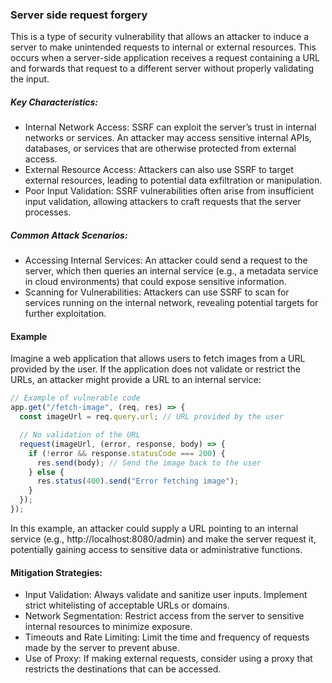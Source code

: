 ### Server side request forgery

This is a type of security vulnerability that allows an attacker to induce a server to make unintended requests to internal or external resources. This occurs when a server-side application receives a request containing a URL and forwards that request to a different server without properly validating the input.

##### Key Characteristics:

- Internal Network Access: SSRF can exploit the server’s trust in internal networks or services. An attacker may access sensitive internal APIs, databases, or services that are otherwise protected from external access.
- External Resource Access: Attackers can also use SSRF to target external resources, leading to potential data exfiltration or manipulation.
- Poor Input Validation: SSRF vulnerabilities often arise from insufficient input validation, allowing attackers to craft requests that the server processes.

##### Common Attack Scenarios:

- Accessing Internal Services: An attacker could send a request to the server, which then queries an internal service (e.g., a metadata service in cloud environments) that could expose sensitive information.
- Scanning for Vulnerabilities: Attackers can use SSRF to scan for services running on the internal network, revealing potential targets for further exploitation.

#### Example

Imagine a web application that allows users to fetch images from a URL provided by the user. If the application does not validate or restrict the URLs, an attacker might provide a URL to an internal service:

```javascript
// Example of vulnerable code
app.get("/fetch-image", (req, res) => {
  const imageUrl = req.query.url; // URL provided by the user

  // No validation of the URL
  request(imageUrl, (error, response, body) => {
    if (!error && response.statusCode === 200) {
      res.send(body); // Send the image back to the user
    } else {
      res.status(400).send("Error fetching image");
    }
  });
});
```

In this example, an attacker could supply a URL pointing to an internal service (e.g., http://localhost:8080/admin) and make the server request it, potentially gaining access to sensitive data or administrative functions.

#### Mitigation Strategies:

- Input Validation: Always validate and sanitize user inputs. Implement strict whitelisting of acceptable URLs or domains.
- Network Segmentation: Restrict access from the server to sensitive internal resources to minimize exposure.
- Timeouts and Rate Limiting: Limit the time and frequency of requests made by the server to prevent abuse.
- Use of Proxy: If making external requests, consider using a proxy that restricts the destinations that can be accessed.
